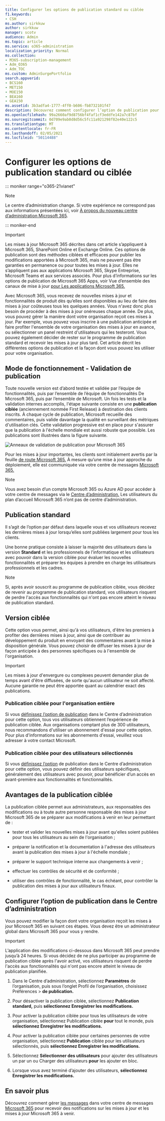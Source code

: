 ```yaml
---
title: Configurer les options de publication standard ou ciblée
f1.keywords:
- CSH
ms.author: sirkkuw
author: sirkkuw
manager: scotv
audience: Admin
ms.topic: article
ms.service: o365-administration
localization_priority: Normal
ms.collection:
- M365-subscription-management
- Adm_O365
- Adm_TOC
ms.custom: AdminSurgePortfolio
search.appverid:
- BCS160
- MET150
- MOE150
- BEA160
- GEA150
ms.assetid: 3b3adfa4-1777-4ff0-b606-fb8732101f47
description: Découvrez comment configurer l’option de publication pour les nouvelles mises à jour de produits et de fonctionnalités dans le Centre d’administration Microsoft 365.
ms.openlocfilehash: 99a2660af9d8756bf4faf1cf3eddfe142a7c87bf
ms.sourcegitcommit: 0d709e9ab0d8d56c5fc11a921298f82e40e122c5
ms.translationtype: MT
ms.contentlocale: fr-FR
ms.lasthandoff: 02/05/2021
ms.locfileid: "50114488"
---
```

# <a name="set-up-the-standard-or-targeted-release-options"></a>Configurer les options de publication standard ou ciblée

::: moniker range="o365-21vianet"

> [!NOTE]
> Le centre d’administration change. Si votre expérience ne correspond pas aux informations présentées ici, voir [À propos du nouveau centre d’administration Microsoft 365](https://docs.microsoft.com/microsoft-365/admin/microsoft-365-admin-center-preview?view=o365-21vianet&preserve-view=true).

::: moniker-end

> [!IMPORTANT]
> Les mises à jour Microsoft 365 décrites dans cet article s’appliquent à Microsoft 365, SharePoint Online et Exchange Online. Ces options de publication sont des méthodes ciblées et efficaces pour publier les modifications apportées à Microsoft 365, mais ne peuvent pas être garanties en permanence ou pour toutes les mises à jour. Elles ne s’appliquent pas aux applications Microsoft 365, Skype Entreprise, Microsoft Teams et aux services associés. Pour plus d’informations sur les options de publication de Microsoft 365 Apps, voir Vue d’ensemble des canaux de mise à jour [pour Les applications Microsoft 365.](https://docs.microsoft.com/deployoffice/overview-update-channels)

Avec Microsoft 365, vous recevez de nouvelles mises à jour et fonctionnalités de produit dès qu’elles sont disponibles au lieu de faire des mises à jour coûteuses tous les quelques années. Vous n'avez donc plus besoin de procéder à des mises à jour onéreuses chaque année. De plus, vous pouvez gérer la manière dont votre organisation reçoit ces mises à jour. Par exemple, vous pouvez vous inscrire à une publication anticipée et faire profiter l'ensemble de votre organisation des mises à jour en avance, ou sélectionner un panel restreint d'utilisateurs qui les testeront. Vous pouvez également décider de rester sur le programme de publication standard et recevoir les mises à jour plus tard. Cet article décrit les différentes options de publication et la façon dont vous pouvez les utiliser pour votre organisation.

## <a name="how-it-works---release-validation"></a>Mode de fonctionnement - Validation de publication

Toute nouvelle version est d’abord testée et validée par l’équipe de fonctionnalités, puis par l’ensemble de l’équipe de fonctionnalités De Microsoft 365, puis par l’ensemble de Microsoft. Un fois les tests et la validation internes accomplis, l'étape suivante consiste en une **publication ciblée** (anciennement nommée First Release) à destination des clients inscrits. À chaque cycle de publication, Microsoft recueille des commentaires, puis valide davantage la qualité en surveillant des métriques d'utilisation clés. Cette validation progressive est en place pour s'assurer que la publication à l'échelle mondiale est aussi robuste que possible. Les publications sont illustrées dans la figure suivante. 
  
![Anneaux de validation de publication pour Microsoft 365](../../media/73611ed3-2d8c-4e7b-8074-9f03b239f9ed.png)
  
Pour les mises à jour importantes, les clients sont initialement avertis par la feuille [de route Microsoft 365.](https://products.office.com/business/office-365-roadmap) À mesure qu’une mise à jour approche du déploiement, elle est communiquée via votre centre de messages [Microsoft 365.](https://admin.microsoft.com/Adminportal/Home?source=applauncher#/MessageCenter)

> [!NOTE]
> Vous avez besoin d’un compte Microsoft 365 ou Azure AD pour accéder à votre centre de messages via le [Centre d’administration.](https://docs.microsoft.com/office365/admin/admin-overview/about-the-admin-center) Les utilisateurs du plan d’accueil Microsoft 365 n’ont pas de centre d’administration.


## <a name="standard-release"></a>Publication standard

Il s’agit de l’option par défaut dans laquelle vous et vos utilisateurs recevez les dernières mises à jour lorsqu’elles sont publiées largement pour tous les clients.
  
Une bonne pratique consiste à laisser la majorité des utilisateurs  dans la version **Standard** et les professionnels de l’informatique et les utilisateurs avec pouvoir dans la version ciblée pour évaluer les nouvelles fonctionnalités et préparer les équipes à prendre en charge les utilisateurs professionnels et les cadres. 
  
> [!NOTE]
> Si, après avoir souscrit au programme de publication ciblée, vous décidez de revenir au programme de publication standard, vos utilisateurs risquent de perdre l'accès aux fonctionnalités qui n'ont pas encore atteint le niveau de publication standard. 
  
## <a name="targeted-release"></a>Version ciblée

Cette option vous permet, ainsi qu'à vos utilisateurs, d'être les premiers à profiter des dernières mises à jour, ainsi que de contribuer au développement du produit en envoyant des commentaires avant la mise à disposition générale. Vous pouvez choisir de diffuser les mises à jour de façon anticipée à des personnes spécifiques ou à l'ensemble de l'organisation.
  
> [!IMPORTANT]
> Les mises à jour d'envergure ou complexes peuvent demander plus de temps avant d'être diffusées, de sorte qu'aucun utilisateur ne soit affecté. Aucune garantie ne peut être apportée quant au calendrier exact des publications. 
  
### <a name="targeted-release-for-entire-organization"></a>Publication ciblée pour l'organisation entière

Si vous [définissez l’option de publication](#set-up-the-release-option-in-the-admin-center) dans le Centre d’administration pour cette option, tous vos utilisateurs obtiennent l’expérience de publication ciblée. Aux organisations comptant plus de 300 utilisateurs, nous recommandons d'utiliser un abonnement d'essai pour cette option. Pour plus d'informations sur les abonnements d'essai, veuillez vous adresser à votre contact Microsoft. 
  
### <a name="targeted-release-for-selected-users"></a>Publication ciblée pour des utilisateurs sélectionnés

Si vous [définissez l’option](#set-up-the-release-option-in-the-admin-center) de publication dans le Centre d’administration pour cette option, vous pouvez définir des utilisateurs spécifiques, généralement des utilisateurs avec pouvoir, pour bénéficier d’un accès en avant-première aux fonctionnalités et fonctionnalités. 
  
## <a name="benefits-of-targeted-release"></a>Avantages de la publication ciblée

La publication ciblée permet aux administrateurs, aux responsables des modifications ou à toute autre personne responsable des mises à jour Microsoft 365 de se préparer aux modifications à venir en leur permettant de :
  
- tester et valider les nouvelles mises à jour avant qu'elles soient publiées pour tous les utilisateurs au sein de l'organisation ;
    
- préparer la notification et la documentation à l'adresse des utilisateurs avant la publication des mises à jour à l'échelle mondiale ;
    
- préparer le support technique interne aux changements à venir ;
    
- effectuer les contrôles de sécurité et de conformité ;
    
- utiliser des contrôles de fonctionnalité, le cas échéant, pour contrôler la publication des mises à jour aux utilisateurs finaux.
    
## <a name="set-up-the-release-option-in-the-admin-center"></a>Configurer l’option de publication dans le Centre d’administration

Vous pouvez modifier la façon dont votre organisation reçoit les mises à jour Microsoft 365 en suivant ces étapes. Vous devez être un administrateur global dans Microsoft 365 pour vous y rendre.
  
> [!IMPORTANT]
> L’application des modifications ci-dessous dans Microsoft 365 peut prendre jusqu’à 24 heures. Si vous décidez de ne plus participer au programme de publication ciblée après l'avoir activé, vos utilisateurs risquent de perdre l'accès aux fonctionnalités qui n'ont pas encore atteint le niveau de publication planifiée. 
  
1. Dans le Centre d’administration, sélectionnez **Paramètres** de l’organisation, puis sous l’onglet Profil de l’organisation, choisissez Préférences  >   **de publication.** 

5. Pour désactiver la publication ciblée, sélectionnez **Publication standard,** puis **sélectionnez Enregistrer les modifications.** 
    
6. Pour activer la publication ciblée pour tous les utilisateurs de votre organisation, sélectionnez Publication ciblée **pour** tout le monde, puis **sélectionnez Enregistrer les modifications.** 
    
7. Pour activer la publication ciblée pour certaines personnes de votre organisation, sélectionnez **Publication** ciblée pour les utilisateurs sélectionnés, puis **sélectionnez Enregistrer les modifications.** 
    
8. Sélectionnez **Sélectionner des utilisateurs** pour ajouter des utilisateurs un par un ou Charger des utilisateurs **pour** les ajouter en bloc.
    
9. Lorsque vous avez terminé d’ajouter des utilisateurs, **sélectionnez Enregistrer les modifications.**


  
## <a name="learn-more"></a>En savoir plus

Découvrez comment gérer [les messages](https://docs.microsoft.com/office365/admin/manage/message-center) dans votre centre de messages [Microsoft 365](https://admin.microsoft.com/Adminportal/Home?source=applauncher#/MessageCenter) pour recevoir des notifications sur les mises à jour et les mises à jour Microsoft 365 à venir.
